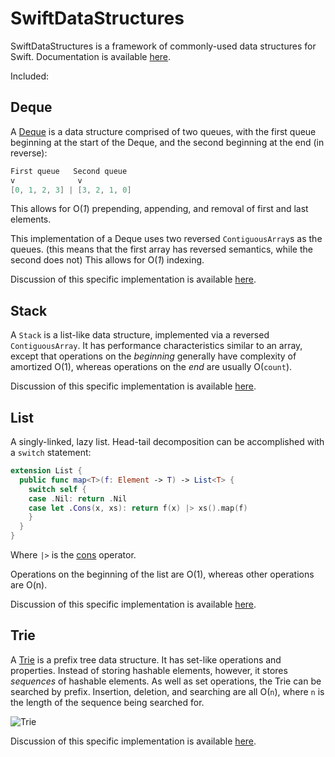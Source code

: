 # SwiftDataStructures

SwiftDataStructures is a framework of commonly-used data structures for Swift. Documentation is available [here](http://oisdk.github.io/SwiftDataStructures/index.html).

Included:

## Deque ##

A [Deque](https://en.wikipedia.org/wiki/Double-ended_queue) is a data structure comprised
of two queues, with the first queue beginning at the start of the Deque, and the second
beginning at the end (in reverse):

```swift
First queue   Second queue
v              v
[0, 1, 2, 3] | [3, 2, 1, 0]
```

This allows for O(*1*) prepending, appending, and removal of first and last elements.

This implementation of a Deque uses two reversed `ContiguousArray`s as the queues. (this
means that the first array has reversed semantics, while the second does not) This allows
for O(*1*) indexing.

Discussion of this specific implementation is available
[here](https://bigonotetaking.wordpress.com/2015/08/09/yet-another-root-of-all-evil/).

## Stack ##

A `Stack` is a list-like data structure, implemented via a reversed
`ContiguousArray`. It has performance characteristics similar to an array, except that
operations on the *beginning* generally have complexity of amortized O(1), whereas
operations on the *end* are usually O(`count`).

Discussion of this specific implementation is available
[here](https://bigonotetaking.wordpress.com/2015/08/09/yet-another-root-of-all-evil/).

## List ##

A singly-linked, lazy list. Head-tail decomposition can be accomplished with a
`switch` statement:

```swift
extension List {
  public func map<T>(f: Element -> T) -> List<T> {
    switch self {
    case .Nil: return .Nil
    case let .Cons(x, xs): return f(x) |> xs().map(f)
    }
  }
}
```

Where `|>` is the [cons](https://en.wikipedia.org/wiki/Cons) operator.

Operations on the beginning of the list are O(1), whereas other operations are O(n).

Discussion of this specific implementation is available
[here](https://bigonotetaking.wordpress.com/2015/07/29/deques-queues-and-lists-in-swift-with-indirect/).

## Trie ##

A [Trie](https://en.wikipedia.org/wiki/Trie) is a prefix tree data structure. It has
set-like operations and properties. Instead of storing hashable elements, however, it
stores *sequences* of hashable elements. As well as set operations, the Trie can be
searched by prefix. Insertion, deletion, and searching are all O(`n`), where `n` is the
length of the sequence being searched for.

![Trie](https://upload.wikimedia.org/wikipedia/commons/b/be/Trie_example.svg "Trie")

Discussion of this specific implementation is available
[here](https://bigonotetaking.wordpress.com/2015/08/11/a-trie-in-swift/).
